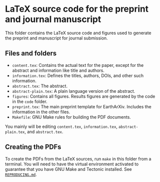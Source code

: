 # LaTeX source code for the preprint and journal manuscript

This folder contains the LaTeX source code and figures used to generate the
preprint and manuscript for journal submission.

## Files and folders

* `content.tex`: Contains the actual text for the paper, except for the
  abstract and information like title and authors.
* `information.tex`: Defines the titles, authors, DOIs, and other such
  information.
* `abstract.tex`: The abstract.
* `abstract-plain.tex`: A plain language version of the abstract.
* `figures`: Contains all figures. Results figures are generated by the code in
  the `code` folder.
* `preprint.tex`: The main preprint template for EarthArXiv. Includes the
  information in the other files.
* `Makefile`: GNU Make rules for building the PDF documents.

You mainly will be editing `content.tex`, `information.tex`,
`abstract-plain.tex`, and `abstract.tex`.

## Creating the PDFs

To create the PDFs from the LaTeX sources, run `make` in this folder from a
terminal. You will need to have the virtual environment activated to guarantee
that you have GNU Make and Tectonic installed.
See [`REPRODUCING.md`](../REPRODUCING.md).
